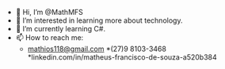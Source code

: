 - 👋 Hi, I’m @MathMFS
- 👀 I’m interested in learning more about technology.
- 🌱 I’m currently learning C#.
- 📫 How to reach me:
   * mathios118@gmail.com
   *(27)9 8103-3468
   *linkedin.com/in/matheus-francisco-de-souza-a520b384
<!---
MathMFS/MathMFS is a ✨ special ✨ repository because its `README.md` (this file) appears on your GitHub profile.
You can click the Preview link to take a look at your changes.
--->
